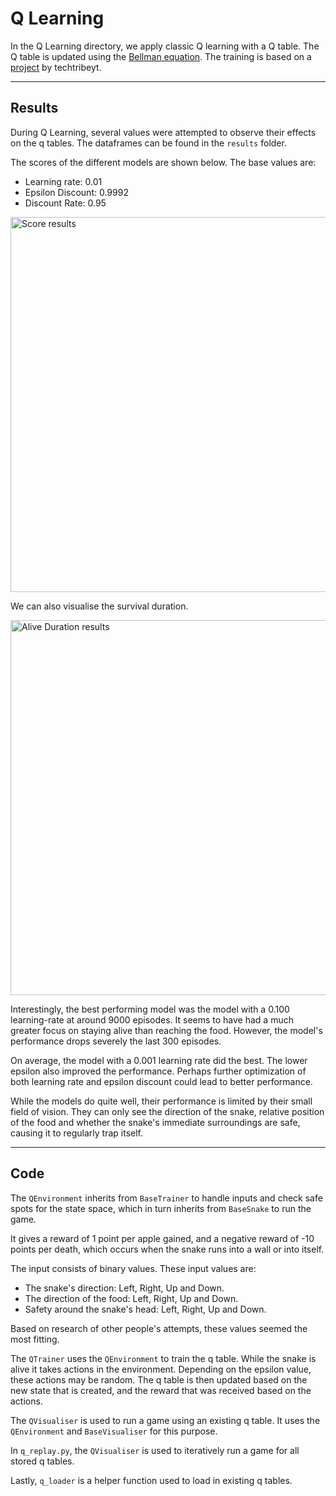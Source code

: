 ﻿# Q Learning

In the Q Learning directory, we apply classic Q learning with a Q table. The Q table is updated using the [Bellman equation](https://en.wikipedia.org/wiki/Bellman_equation). The training is based on a [project](https://github.com/techtribeyt/snake-q-learning) by techtribeyt.

---

## Results

During Q Learning, several values were attempted to observe their effects on the q tables. The dataframes can be found in the `results` folder.

The scores of the different models are shown below. The base values are: 
- Learning rate: 0.01
- Epsilon Discount: 0.9992 
- Discount Rate: 0.95

<img src="https://i.imgur.com/7BrXPFq.png" width="600" alt="Score results">

We can also visualise the survival duration.

<img src="https://i.imgur.com/U7oZMY4.png" width="600" alt="Alive Duration results">

Interestingly, the best performing model was the model with a 0.100 learning-rate at around 9000 episodes. It seems to have had a much greater focus on staying alive than reaching the food. However, the model's performance drops severely the last 300 episodes. 

On average, the model with a 0.001 learning rate did the best. The lower epsilon also improved the performance. Perhaps further optimization of both learning rate and epsilon discount could lead to better performance.

While the models do quite well, their performance is limited by their small field of vision. They can only see the direction of the snake, relative position of the food and whether the snake's immediate surroundings are safe, causing it to regularly trap itself.

--- 

## Code

The `QEnvironment` inherits from `BaseTrainer` to handle inputs and check safe spots for the state space, which in turn inherits from `BaseSnake` to run the game.

It gives a reward of 1 point per apple gained, and a negative reward of -10 points per death, which occurs when the snake runs into a wall or into itself.

The input consists of binary values. These input values are:
- The snake's direction: Left, Right, Up and Down.
- The direction of the food: Left, Right, Up and Down.
- Safety around the snake's head: Left, Right, Up and Down.

Based on research of other people's attempts, these values seemed the most fitting.

The `QTrainer` uses the `QEnvironment` to train the q table. While the snake is alive it takes actions in the environment. Depending on the epsilon value, these actions may be random. The q table is then updated based on the new state that is created, and the reward that was received based on the actions.

The `QVisualiser` is used to run a game using an existing q table. It uses the `QEnvironment` and `BaseVisualiser` for this purpose. 

In `q_replay.py`, the `QVisualiser` is used to iteratively run a game for all stored q tables.

Lastly, `q_loader` is a helper function used to load in existing q tables.